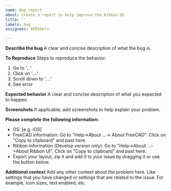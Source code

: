 ```yaml
---
name: Bug report
about: Create a report to help improve the Ribbon UI
title: ''
labels: bug
assignees: APEbbers

---
```


**Describe the bug**
A clear and concise description of what the bug is.

**To Reproduce**
Steps to reproduce the behavior:
1. Go to '...'
2. Click on '....'
3. Scroll down to '....'
4. See error

**Expected behavior**
A clear and concise description of what you expected to happen.

**Screenshots**
If applicable, add screenshots to help explain your problem.

**Please complete the following information:**
 - OS: [e.g. iOS]
 - FreeCAD information:
   Go to "Help->About ...-> About FreeCAD". Click on "Copy to clipboard" and past here.
- Ribbon information (Develop version only):
  Go to "Help->About ...->About Ribbon UI". Click on "Copy to clipboard" and past here.
- Export your layout, zip it and add it to your issue by dragging it or use the button below.

**Additional context**
Add any other context about the problem here. Like settings that you have changed or settings that are related to the issue. For example, icon sizes, text enabled, etc.
